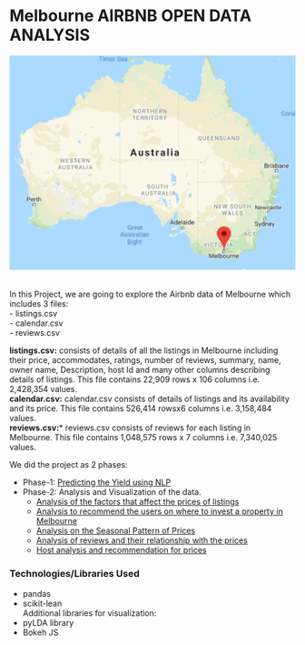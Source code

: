 # Melbourne AIRBNB OPEN DATA ANALYSIS
<p align="center">
  <img src="https://github.com/chaitanyakasaraneni/melbourneairbnbanalysis/blob/master/images/melb.PNG">
</p>

<br>
In this Project, we are going to explore the Airbnb data of Melbourne which includes 3 files:<br>
 - listings.csv<br>
 - calendar.csv<br>
 - reviews.csv<br>
 
**listings.csv:** consists of details of all the listings in Melbourne including their price, accommodates, ratings, number of reviews, summary, name, owner name, Description, host Id and many other columns describing details of listings. This file contains 22,909 rows x 106 columns i.e. 2,428,354 values. <br>
**calendar.csv:** calendar.csv consists of details of listings and its availability and its price. This file contains 526,414 rowsx6 columns i.e. 3,158,484 values.<br>
**reviews.csv:*** reviews.csv consists of reviews for each listing in Melbourne. This file contains 1,048,575 rows x 7 columns i.e. 7,340,025 values.<br>

We did the project as 2 phases:
- Phase-1: [Predicting the Yield using NLP](https://github.com/chaitanyakasaraneni/melbourneairbnbanalysis/blob/master/Analysis/Calculating_yield_compliment.ipynb)
- Phase-2: Analysis and Visualization of the data.
    - [Analysis of the factors that affect the prices of listings](https://github.com/chaitanyakasaraneni/melbourneairbnbanalysis/blob/master/Analysis/Analysis%20-%201.ipynb)
    - [Analysis to recommend the users on where to invest a property in Melbourne](https://github.com/chaitanyakasaraneni/melbourneairbnbanalysis/blob/master/Analysis/Analysis%20-%202.ipynb)
    - [Analysis on the Seasonal Pattern of Prices](https://github.com/chaitanyakasaraneni/melbourneairbnbanalysis/blob/master/Analysis/Analysis%20-%203.ipynb)
    - [Analysis of reviews and their relationship with the prices](https://github.com/chaitanyakasaraneni/melbourneairbnbanalysis/blob/master/Analysis/Analysis%20-%204%20.ipynb)
    - [Host analysis and recommendation for prices](https://github.com/chaitanyakasaraneni/melbourneairbnbanalysis/blob/master/Analysis/Analysis%20-%205.ipynb)

### Technologies/Libraries Used
 - pandas
 - scikit-lean<br>
 Additional libraries for visualization:
 - pyLDA library
 - Bokeh JS 
